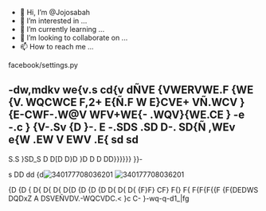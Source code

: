 - 👋 Hi, I’m @Jojosabah
- 👀 I’m interested in ...
- 🌱 I’m currently learning ...
- 💞️ I’m looking to collaborate on ...
- 📫 How to reach me ...

<!---
Jojosabah/Jojosabah is a ✨ special ✨ repository because its `README.md` (this file) appears on your GitHub profile.
You can click the Preview link to take a look at your changes.
--->
facebook/settings.py






-dw,mdkv
we{v.s
cd{v
dÑVE
{VWERVWE.F {WE
{V. WQCWCE
F,2+
E{Ñ.F
W
E}CVE+
VÑ.WCV
}{E-CWF-.W@V
WFV+WE{- .WQV}{WE.CE
} -e 
-.c }
{V-.Sv {D }-. E
 -.SDS
  .SD D-. SD{Ñ ,WEv e{W .EW
  V EWV .E{ sd sd
  -
  S.S
  }SD_S
  D
  D[D
  D}D
  }D
  D
  D
  DD}}}}}}
  }}-


s
DD
dd
{d![340177708036201](https://user-images.githubusercontent.com/104523544/165588734-2e99d97e-5d99-41cf-a2a0-eae6985c69a8.jpg)
![340177708036201](https://user-images.githubusercontent.com/104523544/165588737-bfbabaee-e9a0-4f41-aba6-407153b6831a.jpg)

{D
{D
{
D{
D{
D{
D{D
{D
{D
{D
D{
D{
D{
{F}F}
CF}
F{}
F{
F{F{F{{F
{F{DEDWS
DQDxZ A DSVEÑVDV.-WQCVDC.< 
}c
C-
}-wq-q-d1_|fg
